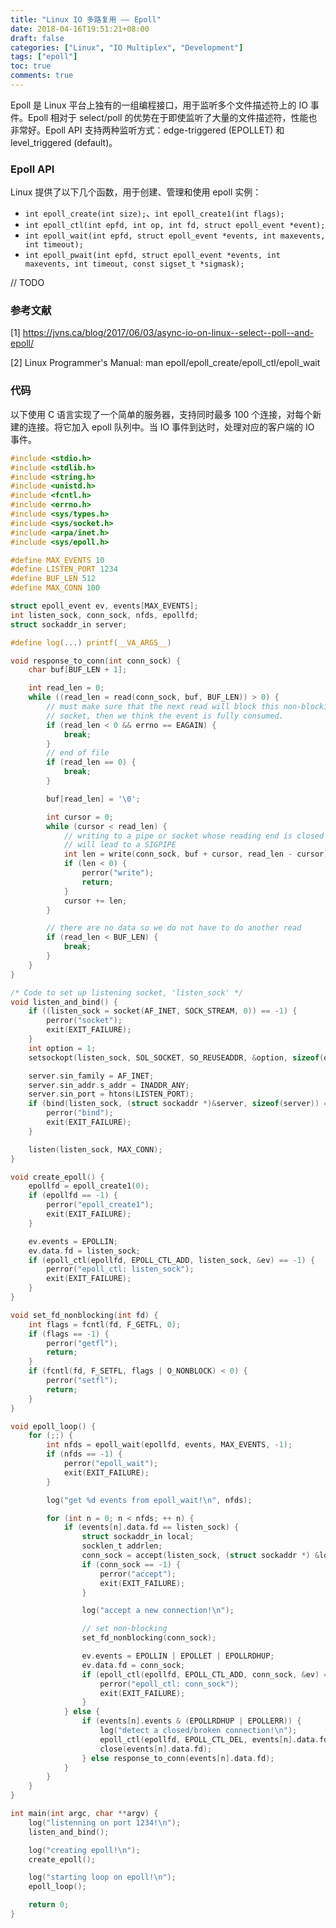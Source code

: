 ```yaml
---
title: "Linux IO 多路复用 —— Epoll"
date: 2018-04-16T19:51:21+08:00
draft: false
categories: ["Linux", "IO Multiplex", "Development"]
tags: ["epoll"]
toc: true
comments: true
---
```


Epoll 是 Linux 平台上独有的一组编程接口，用于监听多个文件描述符上的 IO 事件。Epoll 相对于 select/poll 的优势在于即使监听了大量的文件描述符，性能也非常好。Epoll API 支持两种监听方式：edge-triggered (EPOLLET) 和 level_triggered (default)。

<!--more-->

### Epoll API

Linux 提供了以下几个函数，用于创建、管理和使用 epoll 实例：

+ `int epoll_create(int size);`、`int epoll_create1(int flags);`
+ `int epoll_ctl(int epfd, int op, int fd, struct epoll_event *event);`
+ `int epoll_wait(int epfd, struct epoll_event *events, int maxevents, int timeout);`
+ `int epoll_pwait(int epfd, struct epoll_event *events, int maxevents, int timeout, const sigset_t *sigmask);`

// TODO

### 参考文献

[1] https://jvns.ca/blog/2017/06/03/async-io-on-linux--select--poll--and-epoll/

[2] Linux Programmer's Manual: man epoll/epoll_create/epoll_ctl/epoll_wait

### 代码

以下使用 C 语言实现了一个简单的服务器，支持同时最多 100 个连接，对每个新建的连接。将它加入 epoll 队列中。当 IO 事件到达时，处理对应的客户端的 IO 事件。

```c
#include <stdio.h>
#include <stdlib.h>
#include <string.h>
#include <unistd.h>
#include <fcntl.h>
#include <errno.h>
#include <sys/types.h>
#include <sys/socket.h>
#include <arpa/inet.h>
#include <sys/epoll.h>

#define MAX_EVENTS 10
#define LISTEN_PORT 1234
#define BUF_LEN 512
#define MAX_CONN 100

struct epoll_event ev, events[MAX_EVENTS];
int listen_sock, conn_sock, nfds, epollfd;
struct sockaddr_in server;

#define log(...) printf(__VA_ARGS__)

void response_to_conn(int conn_sock) {
    char buf[BUF_LEN + 1];

    int read_len = 0;
    while ((read_len = read(conn_sock, buf, BUF_LEN)) > 0) {
        // must make sure that the next read will block this non-blocking
        // socket, then we think the event is fully consumed.
        if (read_len < 0 && errno == EAGAIN) {
            break;
        }
        // end of file
        if (read_len == 0) {
            break;
        }

        buf[read_len] = '\0';

        int cursor = 0;
        while (cursor < read_len) {
            // writing to a pipe or socket whose reading end is closed
            // will lead to a SIGPIPE
            int len = write(conn_sock, buf + cursor, read_len - cursor);
            if (len < 0) {
                perror("write");
                return;
            }
            cursor += len;
        }

        // there are no data so we do not have to do another read
        if (read_len < BUF_LEN) {
            break;
        }
    }
}

/* Code to set up listening socket, 'listen_sock' */
void listen_and_bind() {
    if ((listen_sock = socket(AF_INET, SOCK_STREAM, 0)) == -1) {
        perror("socket");
        exit(EXIT_FAILURE);
    }
    int option = 1;
    setsockopt(listen_sock, SOL_SOCKET, SO_REUSEADDR, &option, sizeof(option));

    server.sin_family = AF_INET;
    server.sin_addr.s_addr = INADDR_ANY;
    server.sin_port = htons(LISTEN_PORT);
    if (bind(listen_sock, (struct sockaddr *)&server, sizeof(server)) == -1) {
        perror("bind");
        exit(EXIT_FAILURE);
    }

    listen(listen_sock, MAX_CONN);
}

void create_epoll() {
    epollfd = epoll_create1(0);
    if (epollfd == -1) {
        perror("epoll_create1");
        exit(EXIT_FAILURE);
    }

    ev.events = EPOLLIN;
    ev.data.fd = listen_sock;
    if (epoll_ctl(epollfd, EPOLL_CTL_ADD, listen_sock, &ev) == -1) {
        perror("epoll_ctl: listen_sock");
        exit(EXIT_FAILURE);
    }
}

void set_fd_nonblocking(int fd) {
    int flags = fcntl(fd, F_GETFL, 0);
    if (flags == -1) {
        perror("getfl");
        return;
    }
    if (fcntl(fd, F_SETFL, flags | O_NONBLOCK) < 0) {
        perror("setfl");
        return;
    }
}

void epoll_loop() {
    for (;;) {
        int nfds = epoll_wait(epollfd, events, MAX_EVENTS, -1);
        if (nfds == -1) {
            perror("epoll_wait");
            exit(EXIT_FAILURE);
        }

        log("get %d events from epoll_wait!\n", nfds);

        for (int n = 0; n < nfds; ++ n) {
            if (events[n].data.fd == listen_sock) {
                struct sockaddr_in local;
                socklen_t addrlen;
                conn_sock = accept(listen_sock, (struct sockaddr *) &local, &addrlen);
                if (conn_sock == -1) {
                    perror("accept");
                    exit(EXIT_FAILURE);
                }

                log("accept a new connection!\n");

                // set non-blocking
                set_fd_nonblocking(conn_sock);

                ev.events = EPOLLIN | EPOLLET | EPOLLRDHUP;
                ev.data.fd = conn_sock;
                if (epoll_ctl(epollfd, EPOLL_CTL_ADD, conn_sock, &ev) == -1) {
                    perror("epoll_ctl: conn_sock");
                    exit(EXIT_FAILURE);
                }
            } else {
                if (events[n].events & (EPOLLRDHUP | EPOLLERR)) {
                    log("detect a closed/broken connection!\n");
                    epoll_ctl(epollfd, EPOLL_CTL_DEL, events[n].data.fd, NULL);
                    close(events[n].data.fd);
                } else response_to_conn(events[n].data.fd);
            }
        }
    }
}

int main(int argc, char **argv) {
    log("listenning on port 1234!\n");
    listen_and_bind();

    log("creating epoll!\n");
    create_epoll();

    log("starting loop on epoll!\n");
    epoll_loop();

    return 0;
}
```





